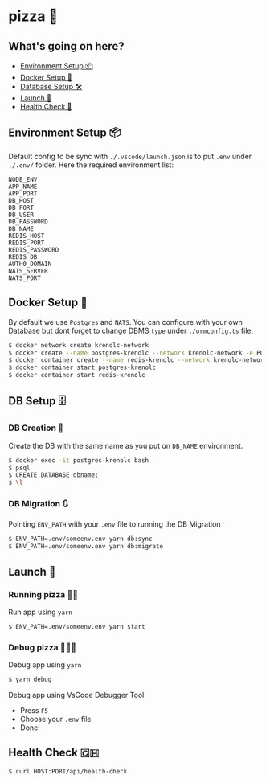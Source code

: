 # pizza 🍕

## What's going on here?
- [Environment Setup 📦](#environment-setup-)
- [Docker Setup 🐳](#docker-setup-)
- [Database Setup 🛠](database-setup-)
- [Launch 🚀](#launch-)
- [Health Check 🏥](#health-check-)

## Environment Setup 📦
Default config to be sync with `./.vscode/launch.json` is to put `.env` under `./.env/` folder. Here the required environment list:

```
NODE_ENV
APP_NAME
APP_PORT
DB_HOST
DB_PORT
DB_USER
DB_PASSWORD
DB_NAME
REDIS_HOST
REDIS_PORT
REDIS_PASSWORD
REDIS_DB
AUTH0_DOMAIN
NATS_SERVER
NATS_PORT
```

## Docker Setup 🐳
By default we use `Postgres` and `NATS`. You can configure with your own Database but dont forget to change DBMS `type` under `./ormconfig.ts` file.

```bash
$ docker network create krenolc-network
$ docker create --name postgres-krenolc --network krenolc-network -e POSTGRES_USER=root -e POSTGRES_PASSWORD=password -p 5432:5432 postgres:9.6.22-alpine
$ docker container create --name redis-krenolc --network krenolc-network -p 6379:6379 redis:6.2.3-alpine
$ docker container start postgres-krenolc
$ docker container start redis-krenolc
```

## DB Setup 🗄
### DB Creation 💾

Create the DB with the same name as you put on `DB_NAME` environment.

```bash
$ docker exec -it postgres-krenolc bash
$ psql
$ CREATE DATABASE dbname;
$ \l
```
### DB Migration 🔃

Pointing `ENV_PATH` with your `.env` file to running the DB Migration
```bash
$ ENV_PATH=.env/someenv.env yarn db:sync
$ ENV_PATH=.env/someenv.env yarn db:migrate
```

## Launch 🚀
### Running pizza 🏃🍕

Run app using `yarn`

```bash
$ ENV_PATH=.env/someenv.env yarn start
```

### Debug pizza 🕵️‍♂️🍕

Debug app using `yarn`

```bash
$ yarn debug
```

Debug app using VsCode Debugger Tool

- Press `F5`
- Choose your `.env` file
- Done!

## Health Check 🇨🇭

```bash
$ curl HOST:PORT/api/health-check
```
